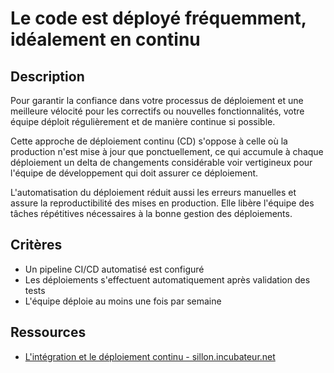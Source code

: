 # Le code est déployé fréquemment, idéalement en continu

## Description

Pour garantir la confiance dans votre processus de déploiement et une
meilleure vélocité pour les correctifs ou nouvelles fonctionnalités,
votre équipe déploit régulièrement et de manière continue si
possible.

Cette approche de déploiement continu (CD) s'oppose à celle où la
production n'est mise à jour que ponctuellement, ce qui accumule à
chaque déploiement un delta de changements considérable voir
vertigineux pour l'équipe de développement qui doit assurer ce
déploiement.

L'automatisation du déploiement réduit aussi les erreurs manuelles et
assure la reproductibilité des mises en production. Elle libère
l'équipe des tâches répétitives nécessaires à la bonne gestion des
déploiements.

## Critères

- Un pipeline CI/CD automatisé est configuré
- Les déploiements s'effectuent automatiquement après validation des tests
- L'équipe déploie au moins une fois par semaine

## Ressources

- [L'intégration et le déploiement continu - sillon.incubateur.net](https://sillon.incubateur.net/docs/continuous-integration-and-continuous-deployment/)
